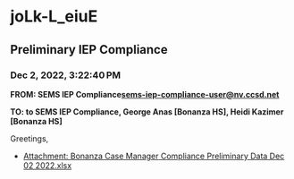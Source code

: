 # joLk-L_eiuE
## Preliminary IEP Compliance
### Dec 2, 2022, 3:22:40 PM
**FROM: SEMS IEP Compliance<sems-iep-compliance-user@nv.ccsd.net>**

**TO: to SEMS IEP Compliance, George Anas [Bonanza HS], Heidi Kazimer [Bonanza HS]**


Greetings, 

 





* [Attachment: Bonanza Case Manager Compliance Preliminary Data Dec 02 2022.xlsx](joLk-L_eiuE-attachment-1.xlsx)
